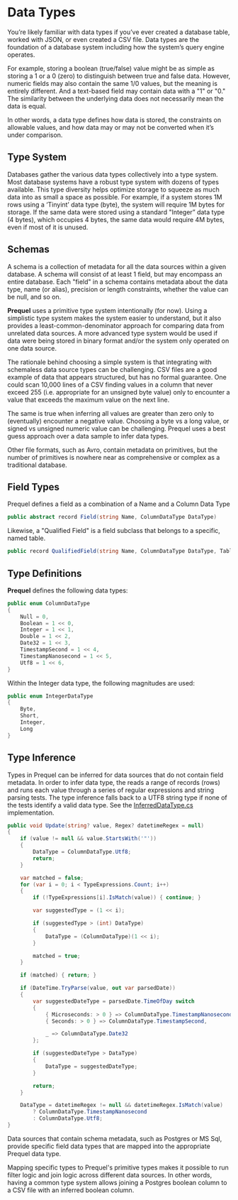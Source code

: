 # Data Types

You’re likely familiar with data types if you’ve ever created a database table, worked with JSON, or even created a CSV file.  Data types are the foundation of a database system including how the system’s query engine operates.

For example, storing a boolean (true/false) value might be as simple as storing a 1 or a 0 (zero) to distinguish between true and false data.  However, numeric fields may also contain the same 1/0 values, but the meaning is entirely different.  And a text-based field may contain data with a "1" or "0." The similarity between the underlying data does not necessarily mean the data is equal. 

In other words, a data type defines how data is stored, the constraints on allowable values, and how data may or may not be converted when it’s under comparison.

## Type System
Databases gather the various data types collectively into a type system.  Most database systems have a robust type system with dozens of types available.  This type diversity helps optimize storage to squeeze as much data into as small a space as possible.  For example, if a system stores 1M rows using a ‘Tinyint’ data type (byte), the system will require 1M bytes for storage.  If the same data were stored using a standard "Integer” data type (4 bytes), which occupies 4 bytes, the same data would require 4M bytes, even if most of it is unused.  

## Schemas
A schema is a collection of metadata for all the data sources within a given database.  A schema will consist of at least 1 field, but may encompass an entire database.  Each "field" in a schema contains metadata about the data type, name (or alias), precision or length constraints, whether the value can be null, and so on.

**Prequel** uses a primitive type system intentionally (for now). Using a simplistic type system makes the system easier to understand, but it also provides a least-common-denominator approach for comparing data from unrelated data sources.  A more advanced type system would be used if data were being stored in binary format and/or the system only operated on one data source.

The rationale behind choosing a simple system is that integrating with schemaless data source types can be challenging.  CSV files are a good example of data that appears structured, but has no formal guarantee.  One could scan 10,000 lines of a CSV finding values in a column that never exceed 255 (i.e. appropriate for an unsigned byte value) only to encounter a value that exceeds the maximum value on the next line. 

The same is true when inferring all values are greater than zero only to (eventually) encounter a negative value.  Choosing a byte vs a long value, or signed vs unsigned numeric value can be challenging.  Prequel uses a best guess approach over a data sample to infer data types.

Other file formats, such as Avro, contain metadata on primitives, but the number of primitives is nowhere near as comprehensive or complex as a traditional database.  

## Field Types
Prequel defines a field as a combination of a Name and a Column Data Type

```c#
public abstract record Field(string Name, ColumnDataType DataType)
```

Likewise, a "Qualified Field" is a field subclass that belongs to a specific, named table.

```c#
public record QualifiedField(string Name, ColumnDataType DataType, TableReference? Qualifier = null) : Field(Name, DataType)
```

## Type Definitions
**Prequel** defines the following data types:
```c#
public enum ColumnDataType
{
    Null = 0,
    Boolean = 1 << 0,
    Integer = 1 << 1,
    Double = 1 << 2,
    Date32 = 1 << 3,
    TimestampSecond = 1 << 4,
    TimestampNanosecond = 1 << 5,
    Utf8 = 1 << 6,
}
```

Within the Integer data type, the following magnitudes are used:
```c#
public enum IntegerDataType
{
    Byte,
    Short,
    Integer,
    Long
}
```

## Type Inference
Types in Prequel can be inferred for data sources that do not contain field metadata.  In order to infer data type, the reads a range of records (rows) and runs each value through a series of regular expressions and string parsing tests.  The type inference falls back to a UTF8 string type if none of the tests identify a valid data type.  See the [InferredDataType.cs](../Engine/Prequel.Engine/Data/InferredDataType.cs) implementation.

```c#
public void Update(string? value, Regex? datetimeRegex = null)
{
    if (value != null && value.StartsWith('"'))
    {
        DataType = ColumnDataType.Utf8;
        return;
    }

    var matched = false;
    for (var i = 0; i < TypeExpressions.Count; i++)
    {
        if (!TypeExpressions[i].IsMatch(value)) { continue; }

        var suggestedType = (1 << i);

        if (suggestedType > (int) DataType)
        {
            DataType = (ColumnDataType)(1 << i);
        }

        matched = true;
    }

    if (matched) { return; }

    if (DateTime.TryParse(value, out var parsedDate))
    {
        var suggestedDateType = parsedDate.TimeOfDay switch
        {
            { Microseconds: > 0 } => ColumnDataType.TimestampNanosecond,
            { Seconds: > 0 } => ColumnDataType.TimestampSecond,

            _ => ColumnDataType.Date32
        };

        if (suggestedDateType > DataType)
        {
            DataType = suggestedDateType;
        }

        return;
    }

    DataType = datetimeRegex != null && datetimeRegex.IsMatch(value)
        ? ColumnDataType.TimestampNanosecond
        : ColumnDataType.Utf8;
}
```

Data sources that contain schema metadata, such as Postgres or MS Sql, provide specific field data types that are mapped into the appropriate Prequel data type.

Mapping specific types to Prequel's primitive types makes it possible to run filter logic and join logic across different data sources.  In other words, having a common type
system allows joining a Postgres boolean column to a CSV file with an inferred boolean column.